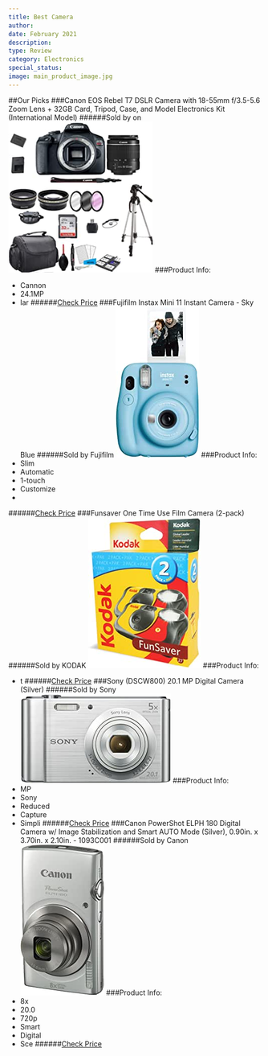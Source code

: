 ```yaml
---
title: Best Camera
author: 
date: February 2021
description: 
type: Review
category: Electronics
special_status: 
image: main_product_image.jpg
---
```

##Our Picks
###Canon EOS Rebel T7 DSLR Camera with 18-55mm f/3.5-5.6 Zoom Lens + 32GB Card, Tripod, Case, and Model Electronics Kit (International Model)
######Sold by on
![Canon EOS Rebel T7 DSLR Camera with 18-55mm f/3.5-5.6 Zoom Lens + 32GB Card, Tripod, Case, and Model Electronics Kit (International Model)](./CanonEOS.jpeg)
###Product Info:
- Cannon
- 24.1MP
- lar
######[Check Price](https://www.amazon.com/gp/slredirect/picassoRedirect.html/ref=pa_sp_atf_aps_sr_pg1_1?ie=UTF8&adId=A02670922ER8EBWTLHHTC&url=%2FCanon-18-55mm-3-5-5-6-Electronics-International%2Fdp%2FB08RWNKK8T%2Fref%3Dsr_1_2_sspa%3Fdchild%3D1%26keywords%3Dcamera%26qid%3D1613578657%26sr%3D8-2-spons%26psc%3D1&qualifier=1613578657&id=1706219262971266&widgetName=sp_atf)
###Fujifilm Instax Mini 11 Instant Camera - Sky Blue
######Sold by Fujifilm
![Fujifilm Instax Mini 11 Instant Camera - Sky Blue](./FujifilmI.jpeg)
###Product Info:
- Slim
- Automatic
- 1-touch
- Customize
- 
######[Check Price](https://www.amazon.com/Fujifilm-Instax-Mini-Instant-Camera/dp/B08527W1MF/ref=sr_1_3?dchild=1&keywords=camera&qid=1613578657&sr=8-3)
###Funsaver One Time Use Film Camera (2-pack)
######Sold by KODAK
![Funsaver One Time Use Film Camera (2-pack)](./FunsaverO.jpeg)
###Product Info:
- t
######[Check Price](https://www.amazon.com/Funsaver-Time-Film-Camera-2-pack/dp/B000HZDYAG/ref=sr_1_5?dchild=1&keywords=camera&qid=1613578657&sr=8-5)
###Sony (DSCW800) 20.1 MP Digital Camera (Silver)
######Sold by Sony
![Sony (DSCW800) 20.1 MP Digital Camera (Silver)](./SonyDSCW.jpeg)
###Product Info:
- MP
- Sony
- Reduced
- Capture
- Simpli
######[Check Price](https://www.amazon.com/Sony-DSCW800-Digital-Camera-Silver/dp/B00I8BIC9E/ref=sxin_9_ac_d_pm?ac_md=4-1-QmV0d2VlbiAkMTAwIGFuZCAkMTI1-ac_d_pm&cv_ct_cx=camera&dchild=1&keywords=camera&pd_rd_i=B00I8BIC9E&pd_rd_r=0f50a2c1-2bcb-47f4-81b8-ef72adc0a26d&pd_rd_w=lsGMG&pd_rd_wg=eo2sC&pf_rd_p=b8a3424f-361f-485a-93dc-8cddc4fba0a1&pf_rd_r=Q4S9NAPJHMKCF3012GS6&psc=1&qid=1613578657&sr=1-2-22d05c05-1231-4126-b7c4-3e7a9c0027d0)
###Canon PowerShot ELPH 180 Digital Camera w/ Image Stabilization and Smart AUTO Mode (Silver), 0.90in. x 3.70in. x 2.10in. - 1093C001
######Sold by Canon
![Canon PowerShot ELPH 180 Digital Camera w/ Image Stabilization and Smart AUTO Mode (Silver), 0.90in. x 3.70in. x 2.10in. - 1093C001](./CanonPowe.jpeg)
###Product Info:
- 8x
- 20.0
- 720p
- Smart
- Digital
- Sce
######[Check Price](https://www.amazon.com/Canon-PowerShot-Digital-Camera-Stabilization/dp/B019UDHOMO/ref=sxin_9_ac_d_pm?ac_md=5-2-QmV0d2VlbiAkMTI1IGFuZCAkNDAw-ac_d_pm&cv_ct_cx=camera&dchild=1&keywords=camera&pd_rd_i=B019UDHOMO&pd_rd_r=0f50a2c1-2bcb-47f4-81b8-ef72adc0a26d&pd_rd_w=lsGMG&pd_rd_wg=eo2sC&pf_rd_p=b8a3424f-361f-485a-93dc-8cddc4fba0a1&pf_rd_r=Q4S9NAPJHMKCF3012GS6&psc=1&qid=1613578657&sr=1-3-22d05c05-1231-4126-b7c4-3e7a9c0027d0)
